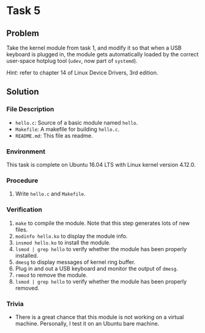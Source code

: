 # Task 5

## Problem

Take the kernel module from task 1, and modify it so that when a USB keyboard is plugged in, the
module gets automatically loaded by the correct user-space hotplug tool (`udev`, now part of `systemd`).

*Hint:* refer to chapter 14 of Linux Device Drivers, 3rd edition.



## Solution

### File Description

- `hello.c`: Source of a basic module named `hello`.
- `Makefile`: A makefile for building `hello.c`.
- `README.md`: This file as readme.




### Environment

This task is complete on Ubuntu 16.04 LTS with Linux kernel version 4.12.0.



### Procedure

1. Write `hello.c` and `Makefile`.




### Verification

1. `make` to compile the module. Note that this step generates lots of new files.
2. `modinfo hello.ko` to display the module info.
3. `insmod hello.ko` to install the module.
4. `lsmod | grep hello` to verify whether the module has been properly installed.
5. `dmesg` to display messages of kernel ring buffer.
6. Plug in and out a USB keyboard and monitor the output of `dmesg`.
7. `rmmod` to remove the module.
8. `lsmod | grep hello` to verify whether the module has been properly removed.




### Trivia

- There is a great chance that this module is not working on a virtual machine. Personally, I test it on an Ubuntu bare machine.
